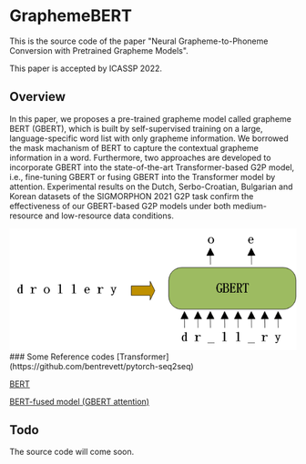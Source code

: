 # GraphemeBERT
This is the source code of the paper "Neural Grapheme-to-Phoneme Conversion with Pretrained Grapheme Models".

This paper is accepted by ICASSP 2022.

## Overview
In this paper, we proposes a pre-trained grapheme model called grapheme BERT (GBERT), which is built by self-supervised training on a large, language-specific word list with only grapheme information. We borrowed the mask machanism of BERT to capture the contextual grapheme information in a word. Furthermore, two approaches are developed to incorporate GBERT into the state-of-the-art Transformer-based G2P model, i.e., fine-tuning GBERT or fusing GBERT into the Transformer model by attention. Experimental results on the Dutch, Serbo-Croatian, Bulgarian and Korean datasets of the SIGMORPHON 2021 G2P task confirm the effectiveness of our GBERT-based G2P models under both medium-resource and low-resource data conditions.

<div style="align: center">
<img src="https://github.com/ldong1111/GraphemeBERT/blob/main/GBERT.png"/>
</div>
### Some Reference codes
[Transformer](https://github.com/bentrevett/pytorch-seq2seq)

[BERT](https://github.com/codertimo/BERT-pytorch)

[BERT-fused model (GBERT attention)](https://github.com/bert-nmt/bert-nmt)

## Todo
The source code will come soon.
